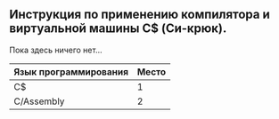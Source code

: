 Инструкция по применению компилятора и виртуальной машины C$ (Си-крюк).
-
Пока здесь ничего нет...

| Язык программирования | Место |
| ------------- | ------------- |
| C$  | 1 |
| C/Assembly  | 2  |
